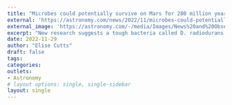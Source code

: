 ```yaml
---
title: "Microbes could potentially survive on Mars for 280 million years"
external: 'https://astronomy.com/news/2022/11/microbes-could-potentially-survive-on-mars-for-280-million-years'
external_image: 'https://astronomy.com/-/media/Images/News%20and%20Observing/News/2022/11/Marsmicrobeexploration.jpg?mw=600'
excerpt: "New research suggests a tough bacteria called D. radiodurans could long withstand harsh martian radiation in a state of stasis under the surface."
date: 2022-11-29
author: "Elise Cutts"
draft: false
tags:
categories:
outlets:
- Astronomy
# layout options: single, single-sidebar
layout: single
---
```


